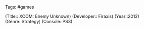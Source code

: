 Tags: #games

(Title:: XCOM: Enemy Unknown)
(Developer:: Firaxis)
(Year::2012)
(Genre::Strategy)
(Console::PS3)








